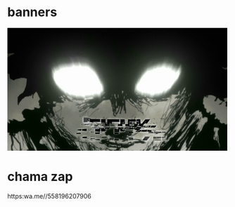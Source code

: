 # banners
![banner](https://github.com/cychrisfds/banners/blob/main/f7f6ab6b108095cc7181819f43673166.gif)


# chama zap
https:wa.me//558196207906
